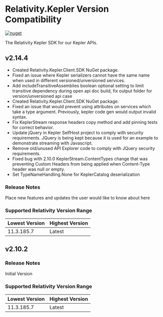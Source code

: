 # Relativity.Kepler Version Compatibility

[![nuget](https://img.shields.io/nuget/v/Relativity.Kepler.svg)](https://www.nuget.org/packages/Relativity.Kepler)

The Relativity Kepler SDK for our Kepler APIs.

## v2.14.4
- Created Relativity.Kepler.Client.SDK NuGet package.
- Fixed an issue where Kepler serializers cannot have the same name when used in different versioned/unversioned services.
- Add includeTransitiveAssemblies boolean optional setting to limit transitive dependency during open api doc build, fix output folder for version/unversioned api case
- Created Relativity.Kepler.Client.SDK NuGet package.
- Fixed an issue that would prevent using attributes on services which take a type argument. Previously, kepler code gen would output invalid syntax.
- Fix KeplerStream response headers copy method and add pinning tests for correct behavior.
- Update jQuery in Kepler SelfHost project to comply with security requirements. JQuery is being kept because it is used for an example to demonstrate streaming with Javascript.
- Remove old/unused API Explorer code to comply with JQuery security requirements.
- Fixed bug with 2.10.0 KeplerStream.ContentTypes change that was preventing Custom Headers from being applied when Content-Type header was null or empty.
- Set TypeNameHandling.None for KeplerCatalog deserialization

### Release Notes
Place new features and updates the user would like to know about here

### Supported Relativity Version Range
Lowest Version | Highest Version
--- | ---
11.3.185.7 | Latest

## v2.10.2

### Release Notes

Initial Version

### Supported Relativity Version Range

Lowest Version | Highest Version
--- | ---
11.3.185.7 | Latest